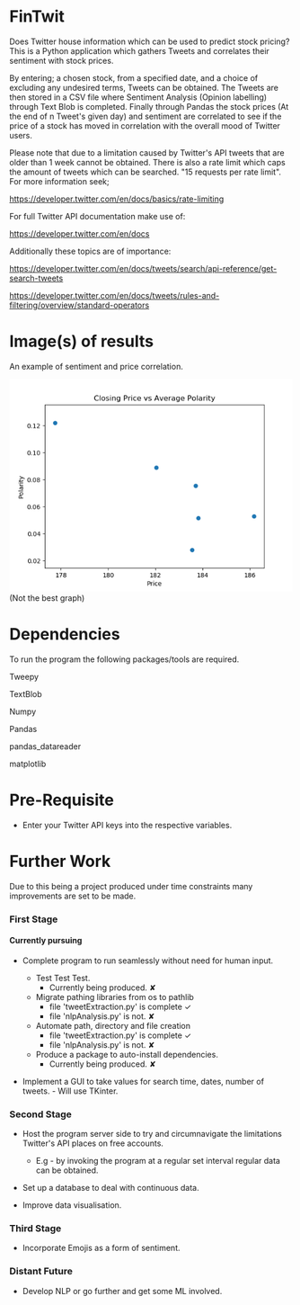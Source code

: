 # FinTwit

Does Twitter house information which can be used to predict stock pricing? This is a Python application which gathers Tweets and correlates their sentiment with stock prices. 

By entering; a chosen stock, from a specified date, and a choice of excluding any undesired terms, Tweets can be obtained. 
The Tweets are then stored in a CSV file where Sentiment Analysis (Opinion labelling) through Text Blob is completed. 
Finally through Pandas the stock prices (At the end of n Tweet's given day) and sentiment are correlated to see if the price of a stock has moved in correlation with the overall mood of Twitter users.

Please note that due to a limitation caused by Twitter's API tweets that are older than 1 week cannot be obtained. There is also a rate limit which caps the amount of tweets which can be searched. "15 requests per rate limit". For more information seek;

https://developer.twitter.com/en/docs/basics/rate-limiting

For full Twitter API documentation make use of:

https://developer.twitter.com/en/docs

Additionally these topics are of importance:

https://developer.twitter.com/en/docs/tweets/search/api-reference/get-search-tweets

https://developer.twitter.com/en/docs/tweets/rules-and-filtering/overview/standard-operators

# Image(s) of results

An example of sentiment and price correlation.

![alt text](https://raw.githubusercontent.com/JamieAlbertelli/FinTwit/master/figures/facebook/facebook_closing_price_vs_avg_polarity.png)
(Not the best graph)

# Dependencies

To run the program the following packages/tools are required.

Tweepy

TextBlob

Numpy

Pandas

pandas_datareader

matplotlib

# Pre-Requisite

- Enter your Twitter API keys into the respective variables.

# Further Work

Due to this being a project produced under time constraints many improvements are set to be made.

### First Stage

#### Currently pursuing
- Complete program to run seamlessly without need for human input.
     - Test Test Test.
          - Currently being produced. ✘
     - Migrate pathing libraries from os to pathlib 
          -  file 'tweetExtraction.py' is complete ✓ 
          - file 'nlpAnalysis.py' is not. ✘
     - Automate path, directory and file creation
          -  file 'tweetExtraction.py' is complete ✓ 
          - file 'nlpAnalysis.py' is not. ✘
     - Produce a package to auto-install dependencies.
          - Currently being produced. ✘

- Implement a GUI to take values for search time, dates, number of tweets.
          - Will use TKinter.

### Second Stage

- Host the program server side to try and circumnavigate the limitations Twitter's API places on free accounts. 
    - E.g - by invoking the program at a regular set interval regular data can be obtained.

- Set up a database to deal with continuous data.

- Improve data visualisation.

### Third Stage

- Incorporate Emojis as a form of sentiment.

### Distant Future

- Develop NLP or go further and get some ML involved.
